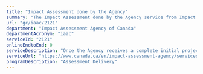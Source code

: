 ```yaml
---
title: "Impact Assessment done by the Agency"
summary: "The Impact Assessment done by the Agency service from Impact Assessment Agency of Canada is not available end-to-end online, according to the GC Service Inventory."
url: "gc/iaac/2121"
department: "Impact Assessment Agency of Canada"
departmentAcronym: "iaac"
serviceId: "2121"
onlineEndtoEnd: 0
serviceDescription: "Once the Agency receives a complete initial project description, it must consider if an impact assessment (IA) is required. During this determination, the public has an opportunity to comment on the proposed project and its potential for causing effects. When it has been decided that an IA is required, the public has an opportunity to comment on which aspects of the environment may be affected by the project and what should be examined during the IA. Once the proponent submits its impact statement, the public is invited to comment on the identified potential effects of the project and the measures to prevent or mitigate those effects. Avenues for comment and additional opportunities to participate may include open houses or public meetings. Finally, the public has an opportunity to comment on the draft IA report and potential conditions. The IA report includes the Agency's conclusions regarding the potential effects of the project, the mitigation measures that were considered and the significance of the remaining adverse effects. The Potential conditions are then recommended to the Minister for inclusion in the project Decision Statement. The potential conditions include mitigation measures and follow-up programs that address the potential adverse effects within areas of federal jurisdiction as determined during the IA. Should the project be allowed to proceed, the Minister issues the Decision Statement including conditions which are legally binding on the proponent."
serviceUrl: "https://www.canada.ca/en/impact-assessment-agency/services/policy-guidance/impact-assessments-canada-faq.html"
programDescription: "Assessment Delivery"
---
```

